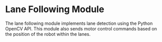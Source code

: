 # Lane Following Module
The lane following module implements lane detection using the Python OpenCV API. This module also sends motor control commands based on the position of the robot within the lanes. 
